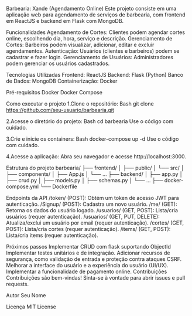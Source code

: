 Barbearia: Xande (Agendamento Online)
Este projeto consiste em uma aplicação web para agendamento de serviços de barbearia, com frontend em ReactJS e backend em Flask com MongoDB.


Funcionalidades
Agendamento de Cortes: Clientes podem agendar cortes online, escolhendo dia, hora, serviço e descrição.
Gerenciamento de Cortes: Barbeiros podem visualizar, adicionar, editar e excluir agendamentos.
Autenticação: Usuários (clientes e barbeiros) podem se cadastrar e fazer login.
Gerenciamento de Usuários: Administradores podem gerenciar os usuários cadastrados.


Tecnologias Utilizadas
Frontend: ReactJS
Backend: Flask (Python)
Banco de Dados: MongoDB
Containerização: Docker


Pré-requisitos
Docker
Docker Compose


Como executar o projeto
1.Clone o repositório:
Bash
git clone https://github.com/seu-usuario/barbearia.git

2.Acesse o diretório do projeto:
Bash
cd barbearia
Use o código com cuidado.

3.Crie e inicie os containers:
Bash
docker-compose up -d
Use o código com cuidado.

4.Acesse a aplicação:
Abra seu navegador e acesse http://localhost:3000.


Estrutura do projeto
barbearia/
├── frontend/
│   ├── public/
│   └── src/
│       ├── components/
│       ├── App.js
│       └── ...
├── backend/
│   ├── app.py
│   ├── crud.py
│   ├── models.py
│   ├── schemas.py
│   └── ...
├── docker-compose.yml
└── Dockerfile



Endpoints da API
/token/ (POST): Obtém um token de acesso JWT para autenticação.
/Signup/ (POST): Cadastra um novo usuário.
/me/ (GET): Retorna os dados do usuário logado.
/usuarios/ (GET, POST): Lista/cria usuários (requer autenticação).
/usuarios/<email> (GET, PUT, DELETE): Atualiza/exclui um usuário por email (requer autenticação).
/cortes/ (GET, POST): Lista/cria cortes (requer autenticação).
/items/ (GET, POST): Lista/cria items (requer autenticação).


Próximos passos
Implementar CRUD com flask suportando ObjectId
    <!-- /usuarios/<usuario_id> (GET, PUT, DELETE): Lê/atualiza/exclui um usuário (requer autenticação). -->
    <!-- /cortes/<corte_id> (GET, PUT, DELETE): Lê/atualiza/exclui um corte (requer autenticação). -->
    <!-- /items/<item_id> (GET, PUT, DELETE): Lê/atualiza/exclui um item (requer autenticação). -->
Implementar testes unitários e de integração.
Adicionar recursos de segurança, como validação de entrada e proteção contra ataques CSRF.
Melhorar a interface do usuário e a experiência do usuário (UI/UX).
Implementar a funcionalidade de pagamento online.
Contribuições
Contribuições são bem-vindas! Sinta-se à vontade para abrir issues e pull requests.

Autor
Seu Nome


Licença
MIT License
